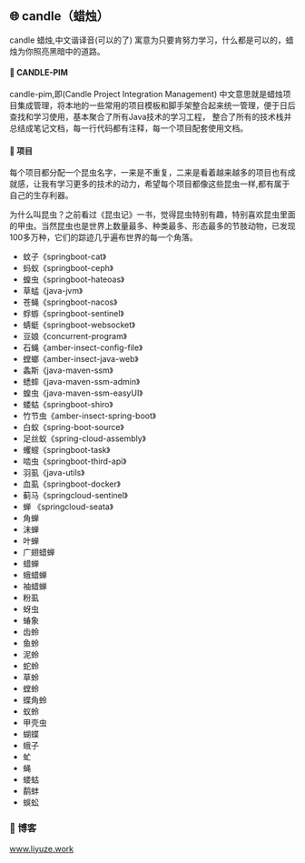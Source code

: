 ## 🌐 candle（蜡烛）

candle 蜡烛,中文谐译音(可以的了) 寓意为只要肯努力学习，什么都是可以的，蜡烛为你照亮黑暗中的道路。

#### 🔖 CANDLE-PIM 
  candle-pim,即(Candle Project Integration Management) 中文意思就是蜡烛项目集成管理，将本地的一些常用的项目模板和脚手架整合起来统一管理，便于日后查找和学习使用，基本聚合了所有Java技术的学习工程，
整合了所有的技术栈并总结成笔记文档，每一行代码都有注释，每一个项目配套使用文档。


#### 🌱 项目
  每个项目都分配一个昆虫名字，一来是不重复，二来是看着越来越多的项目也有成就感，让我有学习更多的技术的动力，希望每个项目都像这些昆虫一样,都有属于自己的生存利器。
 
  为什么叫昆虫？之前看过《昆虫记》一书，觉得昆虫特别有趣，特别喜欢昆虫里面的甲虫。当然昆虫也是世界上数量最多、种类最多、形态最多的节肢动物，已发现100多万种，它们的踪迹几乎遍布世界的每一个角落。

* 蚊子《springboot-cat》
* 蚂蚁《springboot-ceph》
* 蝗虫《springboot-hateoas》
* 草蜢《java-jvm》
* 苍蝇《springboot-nacos》
* 蜉蝣《springboot-sentinel》
* 蜻蜓《springboot-websocket》
* 豆娘《concurrent-program》
* 石蝇《amber-insect-config-file》
* 螳螂《amber-insect-java-web》
* 螽斯《java-maven-ssm》
* 蟋蟀《java-maven-ssm-admin》
* 蝗虫《java-maven-ssm-easyUI》
* 蝼蛄《springboot-shiro》
* 竹节虫《amber-insect-spring-boot》
* 白蚁《spring-boot-source》
* 足丝蚁《spring-cloud-assembly》
* 蠼螋《springboot-task》
* 啮虫《springboot-third-api》
* 羽虱《java-utils》
* 血虱《springboot-docker》
* 蓟马《springcloud-sentinel》
* 蝉 《springcloud-seata》
* 角蝉
* 沫蝉
* 叶蝉
* 广翅蜡蝉
* 蜡蝉
* 蛾蜡蝉
* 袖蜡蝉
* 粉虱
* 蚜虫
* 蝽象
* 齿蛉
* 鱼蛉
* 泥蛉
* 蛇蛉
* 草蛉
* 螳蛉
* 蝶角蛉
* 蚁蛉
* 甲壳虫
* 蝴蝶
* 蛾子
* 虻
* 蝇
* 蝼蛄
* 鹬蚌
* 蜈蚣


### 💚 博客

www.liyuze.work
